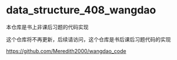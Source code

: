 # data_structure_408_wangdao

本仓库是书上非课后习题的代码实现

这个仓库将不再更新，后续请访问，这个仓库是书后课后习题代码的实现

https://github.com/Meredith2000/wangdao_code
